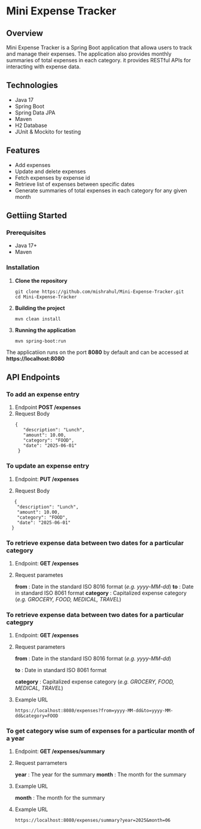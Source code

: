 # Mini Expense Tracker

## Overview

Mini Expense Tracker is a Spring Boot application that allowa users to track and manage their expenses. The application also provides monthly summaries of total expenses in each category.
it provides RESTful APIs for interacting with expense data.


## Technologies
* Java 17
* Spring Boot
* Spring Data JPA
* Maven
* H2 Database
* JUnit & Mockito for testing


## Features
* Add expenses
* Update and delete expenses
* Fetch expenses by expense id
* Retrieve list of expenses between specific dates
* Generate summaries of total expenses in each category for any given month


## Gettiing Started
### Prerequisites
* Java 17+
* Maven

### Installation
1. **Clone the repository**

    ```
    git clone https://github.com/mishrahul/Mini-Expense-Tracker.git
    cd Mini-Expense-Tracker
    ```

2. **Building the project**
    ```
    mvn clean install
    ```

3. **Running the application**
    ```
    mvn spring-boot:run
    ```

The applicatiion runs on the port **8080** by default and can be accessed at **https://localhost:8080**



## API Endpoints
### To add an expense entry
1. Endpoint **POST /expenses**
2. Request Body
   ```
   {
      "description": "Lunch",
      "amount": 10.00,
      "category": "FOOD",
      "date": "2025-06-01"
    }
   ```

### To update an expense entry
1. Endpoint: **PUT /expenses**

2. Request Body
  ```
     {
      "description": "Lunch",
      "amount": 10.00,
      "category": "FOOD",
      "date": "2025-06-01"
    }
   ```

### To retrieve expense data between two dates for a particular category
1. Endpoint: **GET /expenses**

2. Request parametes

   **from** : Date in the standard ISO 8016 format (*e.g. yyyy-MM-dd*)
   **to** : Date in standard ISO 8061 format
   **category** : Capitalized expense category (*e.g. GROCERY, FOOD, MEDICAL, TRAVEL*)


### To retrieve expense data between two dates for a particular categpry
1. Endpoint: **GET /expenses**

2. Request parameters

   **from** : Date in the standard ISO 8016 format (*e.g. yyyy-MM-dd*)

   **to** : Date in standard ISO 8061 format

   **category** : Capitalized expense category (*e.g. GROCERY, FOOD, MEDICAL, TRAVEL*)
   
3. Example URL
   ```
   https://localhost:8080/expenses?from=yyyy-MM-dd&to=yyyy-MM-dd&category=FOOD
   ```

### To get category wise sum of expenses for a particular month of a year
1. Endpoint: **GET /expenses/summary**

2. Request parrameters

   **year** : The year for the summary
   **month** : The month for the summary

3. Example URL

   **month** : The month for the summary

4. Example URL
   ```
   https://localhost:8080/expenses/summary?year=2025&month=06
   ```

